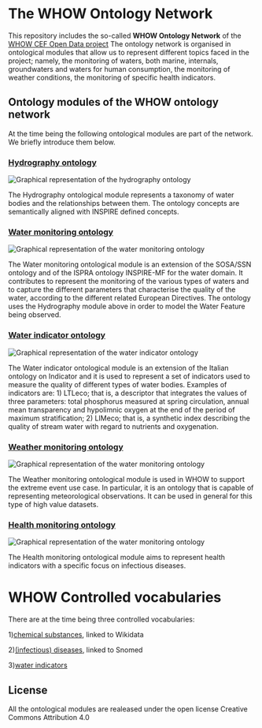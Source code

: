 # The WHOW Ontology Network

This repository includes the so-called **WHOW Ontology Network** of the [WHOW CEF Open Data project](https://whowproject.eu) The ontology network is organised in ontological modules that allow us to represent different topics faced in the project; namely, the monitoring of waters, both marine, internals, groundwaters and waters for human consumption, the monitoring of weather conditions, the monitoring of specific health indicators.

## Ontology modules of the WHOW ontology network
At the time being the following ontological modules are part of the network. We briefly introduce them below.

### [Hydrography ontology](https://w3id.org/whow/onto/hydrography)

![Graphical representation of the hydrography ontology](https://raw.githubusercontent.com/whow-project/semantic-assets/main/ontologies/graphical-representation-ontologies/hydrography-ontology.png)

The Hydrography ontological module represents a taxonomy of water bodies and the relationships between them. The ontology concepts are semantically aligned with INSPIRE defined concepts.

### [Water monitoring ontology](https://w3id.org/whow/onto/water-monitoring)

![Graphical representation of the water monitoring ontology](https://raw.githubusercontent.com/whow-project/semantic-assets/main/ontologies/graphical-representation-ontologies/water-monitoring.png)

The Water monitoring ontological module is an extension of the SOSA/SSN ontology and of the ISPRA ontology INSPIRE-MF for the water domain. It contributes to represent the monitoring of the various types of waters and to capture the different parameters that characterise the quality of the water, according to the different related European Directives. The ontology uses the Hydrography module above in order to model the Water Feature being observed.

### [Water indicator ontology](https://w3id.org/whow/onto/water-indicator)
![Graphical representation of the water indicator ontology](https://raw.githubusercontent.com/whow-project/semantic-assets/main/ontologies/graphical-representation-ontologies/water-indicator.png)

The Water indicator ontological module is an extension of the Italian ontology on Indicator and it is used to represent a set of indicators used to measure the quality of different types of water bodies. Examples of indicators are: 1) LTLeco; that is, a descriptor that integrates the values of three parameters: total phosphorus measured at spring circulation, annual mean transparency and hypolimnic oxygen at the end of the period of maximum stratification; 2) LIMeco; that is, a synthetic index describing the quality of stream water with regard to nutrients and oxygenation.

### [Weather monitoring ontology](https://w3id.org/whow/onto/weather-monitoring)
![Graphical representation of the water monitoring ontology](https://raw.githubusercontent.com/whow-project/semantic-assets/main/ontologies/graphical-representation-ontologies/weather-monitoring.png)

The Weather monitoring ontological module is used in WHOW to support the extreme event use case. In particular, it is an ontology that is capable of representing meteorological observations. It can be used in general for this type of high value datasets.


### [Health monitoring ontology](https://w3id.org/whow/onto/health-monitoring)

![Graphical representation of the water monitoring ontology](https://raw.githubusercontent.com/whow-project/semantic-assets/main/ontologies/graphical-representation-ontologies/health-monitoring.png)

The Health monitoring ontological module aims to represent health indicators with a specific focus on infectious diseases.


# WHOW Controlled vocabularies
There are at the time being three controlled vocabularies:

1)[chemical substances](https://w3id.org/whow/controlled-vocabulary/chemical-substances), linked to Wikidata

2)[(infectious) diseases](https://w3id.org/whow/controlled-vocabulary/diseases), linked to Snomed

3)[water indicators](https://w3id.org/whow/controlled-vocabulary/water-indicators)

## License
All the ontological modules are realeased under the open license Creative Commons Attribution 4.0
